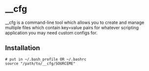 __cfg
=====

__cfg is a command-line tool which allows you to create and manage multiple files which contain key=value pairs for whatever scripting application you may need custom configs for.


Installation
------------

    # put in ~/.bash_profile OR ~/.bashrc
    source "/path/to/__cfg/SOURCEME"
